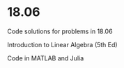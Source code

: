 # 18.06
Code solutions for problems in 18.06

Introduction to Linear Algebra (5th Ed)
 
 Code in MATLAB and Julia
